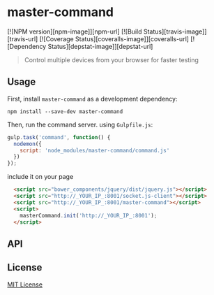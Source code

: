 # master-command
[![NPM version][npm-image]][npm-url] [![Build Status][travis-image]][travis-url]  [![Coverage Status][coveralls-image]][coveralls-url] [![Dependency Status][depstat-image]][depstat-url]

> Control multiple devices from your browser for faster testing

## Usage

First, install `master-command` as a development dependency:

```shell
npm install --save-dev master-command
```

Then, run the command server. using `Gulpfile.js`:

```javascript
gulp.task('command', function() {
  nodemon({
    script: 'node_modules/master-command/command.js'
  })
});

```

include it on your page
```html
  <script src="bower_components/jquery/dist/jquery.js"></script>
  <script src="http://_YOUR_IP_:8001/socket.js-client"></script>
  <script src="http://_YOUR_IP_:8001/master-command"></script>
  <script>
    masterCommand.init('http://_YOUR_IP_:8001');
  </script>


```
## API





## License

[MIT License](http://en.wikipedia.org/wiki/MIT_License)
